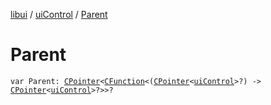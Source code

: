 [libui](../index.md) / [uiControl](index.md) / [Parent](./-parent.md)

# Parent

`var Parent: `[`CPointer`](../../kotlinx.cinterop/-c-pointer/index.md)`<`[`CFunction`](../../kotlinx.cinterop/-c-function/index.md)`<(`[`CPointer`](../../kotlinx.cinterop/-c-pointer/index.md)`<`[`uiControl`](index.md)`>?) -> `[`CPointer`](../../kotlinx.cinterop/-c-pointer/index.md)`<`[`uiControl`](index.md)`>?>>?`